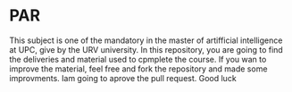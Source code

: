 # PAR

This subject is one of the mandatory in the master of artifficial intelligence at UPC, give by the URV university. In this repository, you are going to find the deliveries and material used to cpmplete the course. If you wan to improve the material, feel free and fork the repository and made some improvments. Iam going to aprove the pull request. Good luck
